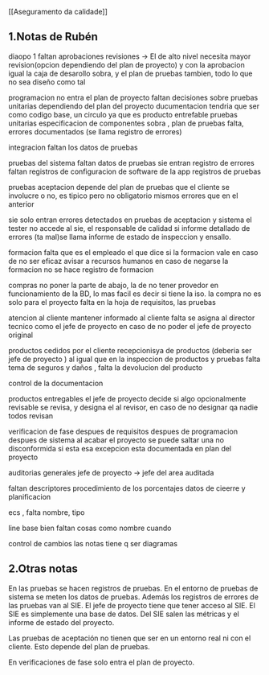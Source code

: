 [[Aseguramento da calidade]]

## 1.Notas de Rubén
diaopo 1
faltan aprobaciones 
revisiones -> El de alto nivel necesita mayor revision(opcion dependiendo del plan de proyecto) y con la aprobacion igual 
la caja de desarollo sobra, y el plan de pruebas tambien, todo lo que no sea diseño como tal 

programacion 
no entra el plan de proyecto 
faltan decisiones sobre pruebas unitarias dependiendo del plan del proyecto 
ducumentacion tendria que ser como codigo base, un circulo ya que es producto entrefable 
pruebas unitarias 
especificacion de componentes sobra , plan de pruebas falta, errores documentados (se llama registro de errores)

integracion
faltan los datos de pruebas 

pruebas del sistema 
faltan datos de pruebas 
sie entran registro de errores 
faltan registros de configuracion de software de la app 
registros de pruebas 

pruebas aceptacion 
depende del plan de pruebas que el cliente se involucre o no, es tipico pero no obligatorio 
mismos errores que en el anterior 

sie 
solo entran errores detectados en pruebas de aceptacion y sistema 
el tester no accede al sie, el responsable de calidad si
informe detallado de errores (ta mal)se llama informe de estado de inspeccion y ensallo. 

formacion 
falta que es el empleado el que dice si la formacion vale 
en caso de no ser eficaz avisar a recursos humanos 
en caso de negarse la formacion no se hace registro de formacion 

compras 
no poner la parte de abajo, la de no tener provedor
en funcionamiento de la BD, lo mas facil es decir si tiene la iso.
la compra no es solo para el proyecto
falta en la hoja de requisitos, las pruebas  

atencion al cliente 
mantener informado al cliente falta 
se asigna al director tecnico como el jefe de proyecto en caso de no poder el jefe de proyecto original

productos cedidos por el cliente 
recepcionisya de productos (deberia ser jefe de proyecto ) al igual que en la inspeccion de productos y pruebas 
falta tema de seguros y daños , falta la devolucion del producto 

control de la documentacion 

productos entregables 
el jefe de proyecto decide si algo opcionalmente revisable se revisa, y designa el al revisor, en caso de no designar qa nadie todos revisan

verificacion de fase 
despues de requisitos 
despues de programacion
despues de sistema 
al acabar el proyecto 
se puede saltar una no disconformida si esta esa excepcion esta documentada en plan del proyecto 

auditorias generales jefe de proyecto -> jefe del area auditada 

faltan descriptores 
procedimiento de los porcentajes datos de cieerre y planificacion 

ecs , falta nombre, tipo 

line base bien faltan cosas como nombre cuando 

control de cambios las notas tiene q ser diagramas 


## 2.Otras notas
En las pruebas se hacen registros de pruebas. En el entorno de pruebas de sistema se meten los datos de pruebas. Además los registros de errores de las pruebas van al SIE. El jefe de proyecto tiene que tener acceso al SIE. El SIE es simplemente una base de datos. Del SIE salen las métricas y el informe de estado del proyecto.

Las pruebas de aceptación no tienen que ser en un entorno real ni con el cliente. Esto depende del plan de pruebas.

En verificaciones de fase solo entra el plan de proyecto.
